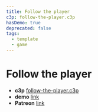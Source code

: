 ```yaml
---
title: Follow the player
c3p: follow-the-player.c3p
hasDemo: true
deprecated: false
tags:
  - template
  - game 
---
```

# Follow the player

* **c3p** [follow-the-player.c3p](source/c3p/follow-the-player.c3p)
* **demo** [link](demo)
* **Patreon** [link](https://patreon.com/el3um4s)

